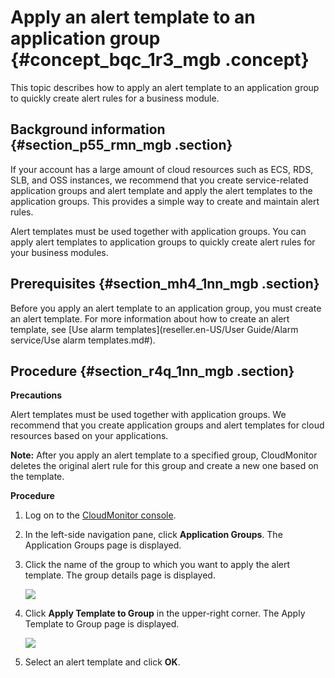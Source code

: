 # Apply an alert template to an application group {#concept_bqc_1r3_mgb .concept}

This topic describes how to apply an alert template to an application group to quickly create alert rules for a business module.

## Background information {#section_p55_rmn_mgb .section}

If your account has a large amount of cloud resources such as ECS, RDS, SLB, and OSS instances, we recommend that you create service-related application groups and alert template and apply the alert templates to the application groups. This provides a simple way to create and maintain alert rules.

Alert templates must be used together with application groups. You can apply alert templates to application groups to quickly create alert rules for your business modules.

## Prerequisites {#section_mh4_1nn_mgb .section}

Before you apply an alert template to an application group, you must create an alert template. For more information about how to create an alert template, see [Use alarm templates](reseller.en-US/User Guide/Alarm service/Use alarm templates.md#).

## Procedure {#section_r4q_1nn_mgb .section}

**Precautions**

Alert templates must be used together with application groups. We recommend that you create application groups and alert templates for cloud resources based on your applications.

**Note:** After you apply an alert template to a specified group, CloudMonitor deletes the original alert rule for this group and create a new one based on the template.

**Procedure**

1.  Log on to the [CloudMonitor console](https://partners-intl.console.aliyun.com/#/cms).
2.  In the left-side navigation pane, click **Application Groups**. The Application Groups page is displayed.
3.  Click the name of the group to which you want to apply the alert template. The group details page is displayed.

    ![](http://static-aliyun-doc.oss-cn-hangzhou.aliyuncs.com/assets/img/106915/155661217137619_en-US.png)

4.  Click **Apply Template to Group** in the upper-right corner. The Apply Template to Group page is displayed.

    ![](http://static-aliyun-doc.oss-cn-hangzhou.aliyuncs.com/assets/img/106915/155661217137620_en-US.png)

5.  Select an alert template and click **OK**.

